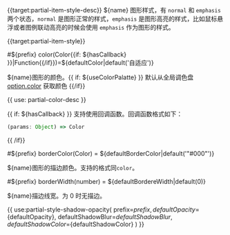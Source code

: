 {{target:partial-item-style-desc}}
${name} 图形样式，有 `normal` 和 `emphasis` 两个状态，`normal` 是图形正常的样式，`emphasis` 是图形高亮的样式，比如鼠标悬浮或者图例联动高亮的时候会使用 `emphasis` 作为图形的样式。

{{target:partial-item-style}}

#${prefix} color(Color{{if: ${hasCallback} }}|Function{{/if}})=${defaultColor|default('自适应')}

${name}图形的颜色。{{ if: ${useColorPalatte} }} 默认从全局调色盘 [option.color](~color) 获取颜色 {{/if}}

{{ use: partial-color-desc }}

{{ if: ${hasCallback} }}
支持使用回调函数。回调函数格式如下：
```js
(params: Object) => Color
```
{{ /if}}

#${prefix} borderColor(Color) = ${defaultBorderColor|default('"#000"')}

${name}图形的描边颜色。支持的格式同`color`。


#${prefix} borderWidth(number) = ${defaultBordereWidth|default(0)}

${name}描边线宽。为 0 时无描边。

{{ use:partial-style-shadow-opacity(
    prefix=${prefix},
    defaultOpacity=${defaultOpacity},
    defaultShadowBlur=${defaultShadowBlur},
    defaultShadowColor=${defaultShadowColor}
) }}
